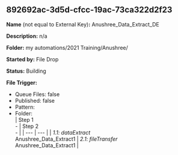 ## 892692ac-3d5d-cfcc-19ac-73ca322d2f23

**Name** (not equal to External Key)**:** Anushree_Data_Extract_DE

**Description:** n/a

**Folder:** my automations/2021 Training/Anushree/

**Started by:** File Drop

**Status:** Building

**File Trigger:**

* Queue Files: false
* Published: false
* Pattern: 
* Folder:  
| Step 1<br>_-_ | Step 2<br>_-_ |
| --- | --- |
| _1.1: dataExtract_<br>Anushree_Data_Extract1 | _2.1: fileTransfer_<br>Anushree_Data_Extract1 |

